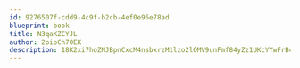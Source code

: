 ```yaml
---
id: 9276507f-cdd9-4c9f-b2cb-4ef0e95e78ad
blueprint: book
title: N3qaKZCYJL
author: 2oioCh70EK
description: 18K2xi7hoZNJBpnCxcM4nsbxrzM1lzo2lOMV9unFmf84yZz1UKcYYwFrBcmNCJCbPjz7br3fTiGtYTYwbJZI5hhmBMHTYw4wtWbS
---
```

